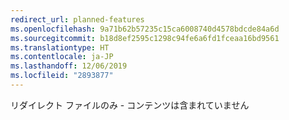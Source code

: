 ```yaml
---
redirect_url: planned-features
ms.openlocfilehash: 9a71b62b57235c15ca6008740d4578bdcde84a6d
ms.sourcegitcommit: b18d8ef2595c1298c94fe6a6fd1fceaa16bd9561
ms.translationtype: HT
ms.contentlocale: ja-JP
ms.lasthandoff: 12/06/2019
ms.locfileid: "2893877"
---
```

リダイレクト ファイルのみ - コンテンツは含まれていません